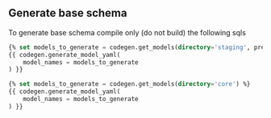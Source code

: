 ## Generate base schema
To generate base schema compile only (do not build) the following sqls
```sql
{% set models_to_generate = codegen.get_models(directory='staging', prefix='stg_') %}
{{ codegen.generate_model_yaml(
    model_names = models_to_generate
) }}
```
```sql
{% set models_to_generate = codegen.get_models(directory='core') %}
{{ codegen.generate_model_yaml(
    model_names = models_to_generate
) }}
```
